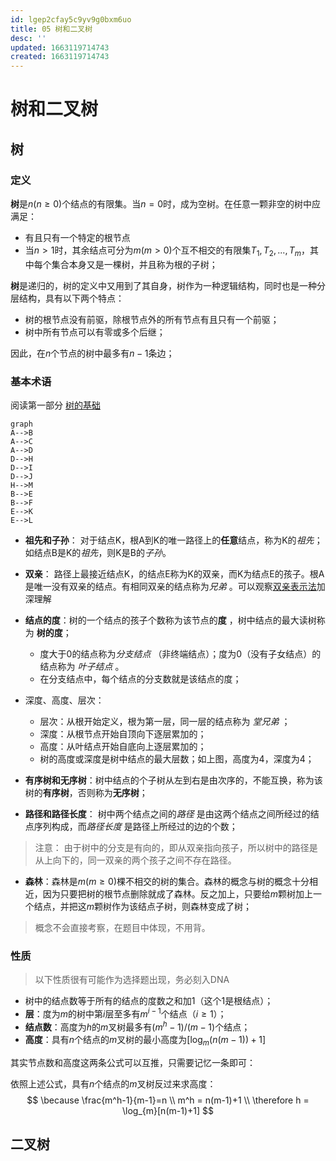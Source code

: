 ```yaml
---
id: lgep2cfay5c9yv9g0bxm6uo
title: 05 树和二叉树
desc: ''
updated: 1663119714743
created: 1663119714743
---
```




# 树和二叉树

## 树

### 定义

**树**是$n(n\ge0)$个结点的有限集。当$n=0$时，成为空树。在任意一颗非空的树中应满足：

- 有且只有一个特定的根节点
- 当$n>1$时，其余结点可分为$m(m>0)$个互不相交的有限集$T_1,T_2,...,T_m$，其中每个集合本身又是一棵树，并且称为根的子树；

**树**是递归的，树的定义中又用到了其自身，树作为一种逻辑结构，同时也是一种分层结构，具有以下两个特点：

- 树的根节点没有前驱，除根节点外的所有节点有且只有一个前驱；
- 树中所有节点可以有零或多个后继；

因此，在$n$个节点的树中最多有$n-1$条边；



### 基本术语



阅读第一部分 [树的基础](https://zhuanlan.zhihu.com/p/391549915)

```mermaid
graph
A-->B
A-->C
A-->D
D-->H
D-->I
D-->J
H-->M
B-->E
B-->F
E-->K
E-->L
```

- **祖先和子孙**： 对于结点K，根A到K的唯一路径上的**任意**结点，称为K的*祖先*；如结点B是K的*祖先*，则K是B的*子孙*。
- **双亲**： 路径上最接近结点K，的结点E称为K的双亲，而K为结点E的孩子。根A是唯一没有双亲的结点。有相同双亲的结点称为*兄弟* 。可以观察[双亲表示法](https://zhuanlan.zhihu.com/p/136566184)加深理解
- **结点的度**：树的一个结点的孩子个数称为该节点的**度** ，树中结点的最大读树称为 **树的度**；
  - 度大于0的结点称为*分支结点* （非终端结点）；度为0（没有子女结点）的结点称为 *叶子结点* 。
  - 在分支结点中，每个结点的分支数就是该结点的度；
- 深度、高度、层次：
  - 层次：从根开始定义，根为第一层，同一层的结点称为 *堂兄弟* ；
  - 深度：从根节点开始自顶向下逐层累加的；
  - 高度：从叶结点开始自底向上逐层累加的；
  - 树的高度或深度是树中结点的最大层数；如上图，高度为4，深度为4；

- **有序树和无序树**：树中结点的个子树从左到右是由次序的，不能互换，称为该树的**有序树**，否则称为**无序树**；
- **路径和路径长度**： 树中两个结点之间的*路径* 是由这两个结点之间所经过的结点序列构成，而*路径长度* 是路径上所经过的边的个数；

> 注意： 由于树中的分支是有向的，即从双亲指向孩子，所以树中的路径是从上向下的，同一双亲的两个孩子之间不存在路径。

- **森林**：森林是$m(m\ge0)$棵不相交的树的集合。森林的概念与树的概念十分相近，因为只要把树的根节点删除就成了森林。反之加上，只要给$m$颗树加上一个结点，并把这$m$颗树作为该结点子树，则森林变成了树；

> 概念不会直接考察，在题目中体现，不用背。



### 性质

> 以下性质很有可能作为选择题出现，务必刻入DNA

- 树中的结点数等于所有的结点的度数之和加1（这个1是根结点）；
- **层**：度为$m$的树中第$i$层至多有$m^{i-1}$个结点（$i\ge1$）；
- **结点数**：高度为$h$的$m$叉树最多有$(m^h-1)/(m-1)$个结点；
- **高度**：具有$n$个结点的$m$叉树的最小高度为$[\log_{m}(n(m-1))+1]$

其实节点数和高度这两条公式可以互推，只需要记忆一条即可：

依照上述公式，具有$n$个结点的$m$叉树反过来求高度：
$$
\because \frac{m^h-1}{m-1}=n \\
m^h = n(m-1)+1 \\
\therefore h = \log_{m}[n(m-1)+1]
$$

## 二叉树

